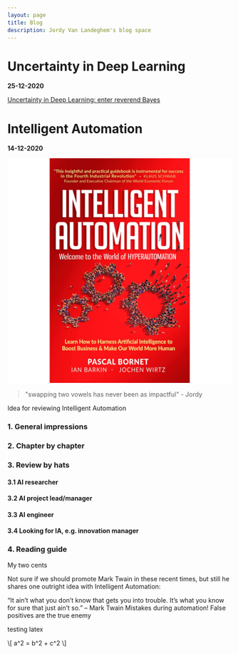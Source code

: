 ```yaml
---
layout: page
title: Blog
description: Jordy Van Landeghem's blog space
---
```


# Uncertainty in Deep Learning
**25-12-2020**

<a href="uncertainty-blog.md/">Uncertainty in Deep Learning: enter reverend Bayes</a>


# Intelligent Automation
**14-12-2020**

![INTELLIGENT AUTOMATION: Learn how to harness Artificial Intelligence to boost business and make our world more human](../assets/IA-cover.jpg)

> "swapping two vowels has never been as impactful" - Jordy


Idea for reviewing Intelligent Automation

### 1. General impressions

### 2. Chapter by chapter

### 3. Review by hats
#### 3.1 AI researcher 

#### 3.2 AI project lead/manager

#### 3.3 AI engineer

#### 3.4 Looking for IA, e.g. innovation manager


### 4. Reading guide 


My two cents

Not sure if we should promote Mark Twain in these recent times, but still he shares one outright idea with Intelligent Automation: 

“It ain’t what you don’t know that gets you into trouble. It’s what you know for sure that just ain’t so.” – Mark Twain
Mistakes during automation! 
False positives are the true enemy

testing latex

\\[ a^2 = b^2 + c^2 \\]
